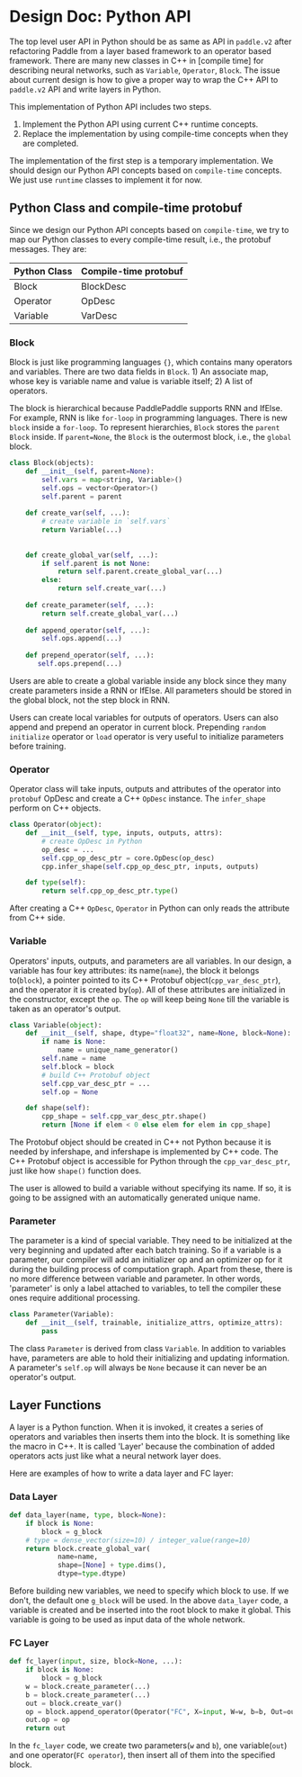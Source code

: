 # Design Doc: Python API

The top level user API in Python should be as same as API in `paddle.v2` after refactoring Paddle from a layer based framework to an operator based framework. There are many new classes in C++ in [compile time] for describing neural networks, such as `Variable`, `Operator`, `Block`. The issue about current design is how to give a proper way to wrap the C++ API to `paddle.v2` API and write layers in Python.

This implementation of Python API includes two steps.

1. Implement the Python API using current C++ runtime concepts.
2. Replace the implementation by using compile-time concepts when they are completed.

The implementation of the first step is a temporary implementation. We should design our Python API concepts based on `compile-time` concepts. We just use `runtime` classes to implement it for now.


## Python Class and compile-time protobuf

Since we design our Python API concepts based on `compile-time`, we try to map our Python classes to every compile-time result, i.e., the protobuf messages. They are:


| Python Class | Compile-time protobuf |
| --- | --- |
| Block | BlockDesc |
| Operator | OpDesc |
| Variable | VarDesc |


### Block

Block is just like programming languages `{}`, which contains many operators and variables. There are two data fields in `Block`.  1) An associate map, whose key is variable name and value is variable itself; 2) A list of operators.

The block is hierarchical because PaddlePaddle supports RNN and IfElse. For example, RNN is like `for-loop` in programming languages. There is new `block` inside a `for-loop`. To represent hierarchies, `Block` stores the `parent Block` inside. If `parent=None`, the `Block` is the outermost block, i.e., the `global` block.


```python
class Block(objects):
    def __init__(self, parent=None):
        self.vars = map<string, Variable>()
        self.ops = vector<Operator>()
        self.parent = parent
    
    def create_var(self, ...):
        # create variable in `self.vars`
        return Variable(...)
    
    
    def create_global_var(self, ...):
        if self.parent is not None:
            return self.parent.create_global_var(...)
        else:
            return self.create_var(...)
    
    def create_parameter(self, ...):
        return self.create_global_var(...)
    
    def append_operator(self, ...):
        self.ops.append(...)
        
    def prepend_operator(self, ...):
       self.ops.prepend(...)
```

Users are able to create a global variable inside any block since they many create parameters inside a RNN or IfElse. All parameters should be stored in the global block, not the step block in RNN.

Users can create local variables for outputs of operators. Users can also append and prepend an operator in current block. Prepending `random initialize` operator or `load` operator is very useful to initialize parameters before training.


### Operator

Operator class will take inputs, outputs and attributes of the operator into `protobuf` OpDesc and create a C++ `OpDesc` instance. The `infer_shape` perform on C++ objects.

```python
class Operator(object):
    def __init__(self, type, inputs, outputs, attrs):
        # create OpDesc in Python
        op_desc = ...
        self.cpp_op_desc_ptr = core.OpDesc(op_desc)
        cpp.infer_shape(self.cpp_op_desc_ptr, inputs, outputs)

    def type(self):
        return self.cpp_op_desc_ptr.type()
```

After creating a C++ `OpDesc`, `Operator` in Python can only reads the attribute from C++ side.

### Variable

Operators' inputs, outputs, and parameters are all variables. In our design, a variable has four key attributes: its name(`name`), the block it belongs to(`block`), a pointer pointed to its C++ Protobuf object(`cpp_var_desc_ptr`), and the operator it is created by(`op`). All of these attributes are initialized in the constructor, except the `op`. The `op` will keep being `None` till the variable is taken as an operator's output.

```python
class Variable(object):
    def __init__(self, shape, dtype="float32", name=None, block=None):
        if name is None:
            name = unique_name_generator()
        self.name = name
        self.block = block
        # build C++ Protobuf object
        self.cpp_var_desc_ptr = ...
        self.op = None

    def shape(self):
        cpp_shape = self.cpp_var_desc_ptr.shape()
        return [None if elem < 0 else elem for elem in cpp_shape]
```

The Protobuf object should be created in C++ not Python because it is needed by infershape, and infershape is implemented by C++ code. The C++ Protobuf object is accessible for Python through the `cpp_var_desc_ptr`, just like how `shape()` function does.

The user is allowed to build a variable without specifying its name. If so, it is going to be assigned with an automatically generated unique name.

### Parameter

The parameter is a kind of special variable. They need to be initialized at the very beginning and updated after each batch training. So if a variable is a parameter, our compiler will add an initializer op and an optimizer op for it during the building process of computation graph. Apart from these, there is no more difference between variable and parameter. In other words, 'parameter' is only a label attached to variables, to tell the compiler these ones require additional processing.

```python
class Parameter(Variable):
    def __init__(self, trainable, initialize_attrs, optimize_attrs):
        pass
```

The class `Parameter` is derived from class `Variable`. In addition to variables have, parameters are able to hold their initializing and updating information. A parameter's `self.op` will always be `None` because it can never be an operator's output.


## Layer Functions

A layer is a Python function. When it is invoked, it creates a series of operators and variables then inserts them into the block. It is something like the macro in C++. It is called 'Layer' because the combination of added operators acts just like what a neural network layer does. 

Here are examples of how to write a data layer and FC layer:

### Data Layer

```python
def data_layer(name, type, block=None):
    if block is None:
        block = g_block
    # type = dense_vector(size=10) / integer_value(range=10)
    return block.create_global_var(
            name=name, 
            shape=[None] + type.dims(), 
            dtype=type.dtype)

``` 

Before building new variables, we need to specify which block to use. If we don't, the default one `g_block` will be used. In the above `data_layer` code, a variable is created and be inserted into the root block to make it global. This variable is going to be used as input data of the whole network.

### FC Layer

```python
def fc_layer(input, size, block=None, ...):
    if block is None:
        block = g_block
    w = block.create_parameter(...)
    b = block.create_parameter(...)
    out = block.create_var()
    op = block.append_operator(Operator("FC", X=input, W=w, b=b, Out=out))
    out.op = op
    return out
```

In the `fc_layer` code, we create two parameters(`w` and `b`), one variable(`out`) and one operator(`FC operator`), then insert all of them into the specified block.
